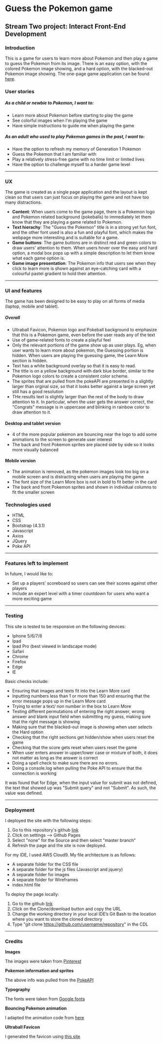 # Guess the Pokemon game
## Stream Two project: Interact Front-End Development
### Introduction
This is a game for users to learn more about Pokemon and then play a game to guess the Pokemon from its image. There is an easy option, with the colored Pokemon image showing, and a hard option, with the blacked-out Pokemon image showing. The one-page game application can be found [here](https://jlianyz.github.io/second-project/).

### User stories
##### As a child or newbie to Pokemon, I want to:
* Learn more about Pokemon before starting to play the game
* See colorful images when I'm playing the game
* Have simple instructions to guide me when playing the game

##### As an adult who used to play Pokemon games in the past, I want to:
* Have the option to refresh my memory of Generation 1 Pokemon
* Guess the Pokemon that I am familiar with
* Play a relatively stress-free game with no time limit or limited lives
* Have the option to challenge myself to a harder game level
***

### UX
The game is created as a single page application and the layout is kept clean so that users can just focus on playing the game and not have too many distractions. 
* **Content**: When users come to the game page, there is a Pokemon logo and Pokemon related background (pokeballs) to immediately let them know that they are playing a game related to Pokemon. 
* **Text hierachy**: The "Guess the Pokemon" title is in a strong yet fun font, and the other font used is also a fun and playful font, which makes the webpage more interesting and is suitable for a game.
* **Game buttons**: The game buttons are in distinct red and green colors to draw users' attention to them. When users hover over the easy and hard option, a modal box pops up with a simple description to let them know what each game option is. 
* **Game image presentation**: The Pokemon info that users see when they click to learn more is shown against an eye-catching card with a colourful pastel gradient to hold their attention. 
***

### UI and features
The game has been designed to be easy to play on all forms of media (laptop, mobile and tablet).
##### Overall
* Ultraball Favicon, Pokemon logo and Pokeball background to emphasize that this is a Pokemon game, even before the user reads any of the text
* Use of game-related fonts to create a playful feel
* Only the relevant portions of the game show up as user plays. Eg, when user wants to learn more about pokemon, the Guessing portion is hidden. When users are playing the guessing game, the Learn More section is hidden.
* Text has a white background overlay so that it is easy to read. 
* The title is on a yellow background with dark blue border, similar to the Pokemon logo colors to create a consistent color scheme.
* The sprites that are pulled from the pokeAPI are presented in a slightly larger than orginal size, so that it looks better against a large screen yet still has a good resolution
* THe results text is slightly larger than the rest of the body to draw attention to it. In particular, when the user gets the answer correct, the "Congrats" message is in uppercase and blinking in rainbow color to draw attention to it.
#### Desktop and tablet version
* 4 of the more popular pokemon are bouncing near the logo to add some animations to the screen to generate user interest
* The back and front Pokemon sprites are placed side by side so it looks more visually balanced
#### Mobile version
* The animation is removed, as the pokemon images look too big on a mobile screen and is distracting when users are playing the game
* The font size of the Learn More box is not in bold to fit better in the card
* The back and front Pokemon sprites and shown in individual columns to fit the smaller screen 

### Technologies used
* HTML
* CSS
* Bootstrap (4.3.1)
* Javascript
* Axios
* JQuery
* Poke API
***

### Features left to implement
In future, I would like to:
* Set up a players' scoreboard so users can see their scores against other players
* Include an expert level with a timer countdown for users who want a more exciting game
***

### Testing

This site is tested to be responsive on the following devices:
* Iphone 5/6/7/8
* Ipad
* Ipad Pro (best viewed in landscape mode)
* Safari
* Chrome
* Firefox
* Edge
* IE

Basic checks include:
* Ensuring that images and texts fit into the Learn More card
* Inputting numbers less than 1 or more than 150 and ensuring that the error message pops up in the Learn More card
* Trying to enter a text/ non number in the box to Learn More
* Testing different permutations of entering the right answer, wrong answer and blank input field when submitting my guess, making sure that the right message is showing
* Making sure that the blacked-out image is showing when user selects the Hard option
* Checking that the right sections get hidden/show when users reset the game
* Checking that the score gets reset when users reset the game
* When user enters answer in upper/lower case or mixture of both, it does not matter as long as the answer is correct
* Doing a spell check to make sure there are no errors. 
* Doing a console.log when pulling the Poke API to ensure that the connection is working

It was found that for Edge, when the input value for submit was not defined, the text that showed up was "Submit query" and not "Submit". As such, the value was defined.
***

### Deployment
I deployed the site with the following steps:
1. Go to this repository's github [link](https://github.com/jlianyz/second-project)
2. Click on settings --> Github Pages
3. Select "none" for the Source and then select "master branch"
4. Refresh the page and the site is now deployed.

For my IDE, I used AWS Cloud9. My file architecture is as follows:
* A separate folder for the CSS file
* A separate folder for the js files (Javascript and jquery)
* A separate folder for images
* A separate folder for Wireframes
* index.html file

To deploy the page locally:
1.	Go to the github [link](https://github.com/jlianyz/second-project)
2.	Click on the Clone/download button and copy the URL 
3.	Change the working directory in your local IDE’s Git Bash to the location where you want to store the cloned directory
4.	Type "git clone https://github.com/username/repository" in the CDL 
***
### Credits
**Images**

The images were taken from [Pinterest](https://www.pinterest.com)

**Pokemon information and sprites**

The above info was pulled from the [PokeAPI](https://pokeapi.co/)

**Typography**

The fonts were taken from [Google fonts](https://fonts.google.com/)

**Bouncing Pokemon animation**

I adapted the animation code from [here](https://phppot.com/demo/bouncing-ball-animation-using-jquery/)

**Ultraball Favicon**

I generated the favicon using [this site](https://www.favicon-generator.org/)